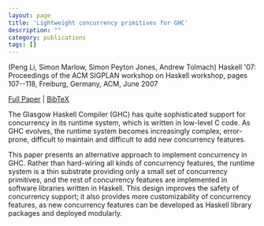 ```yaml
---
layout: page
title: 'Lightweight concurrency primitives for GHC'
description: ""
category: publications
tags: []
---
```

(Peng Li, Simon Marlow, Simon Peyton Jones, Andrew Tolmach) Haskell '07: Proceedings of the ACM SIGPLAN workshop on Haskell workshop, pages 107--118, Freiburg, Germany, ACM, June 2007

<a href="http://simonmar.github.io/bib/papers/conc-substrate.pdf">Full Paper</a> | <a href="concsubstrate07.bib">BibTeX</a>

The Glasgow Haskell Compiler (GHC) has quite sophisticated support
for concurrency in its runtime system, which is written in low-level
C code.  As GHC evolves, the runtime system becomes increasingly
complex, error-prone, difficult to maintain and difficult to add new
concurrency features.

This paper presents an alternative approach to implement concurrency
in GHC.  Rather than hard-wiring all kinds of concurrency features,
the runtime system is a thin substrate providing only a small set of
concurrency primitives, and the rest of concurrency features are
implemented in software libraries written in Haskell.  This design
improves the safety of concurrency support; it also provides more
customizability of concurrency features, as new concurrency features
can be developed as Haskell library packages and deployed modularly.
